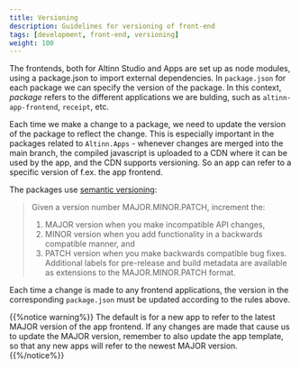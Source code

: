 ```yaml
---
title: Versioning
description: Guidelines for versioning of front-end
tags: [development, front-end, versioning]
weight: 100
---
```


The frontends, both for Altinn Studio and Apps are set up as node modules, using a package.json
to import external dependencies. In `package.json` for each package we can specify the version of the 
package. In this context, _package_ refers to the different applications we are bulding, such as
`altinn-app-frontend`, `receipt`, etc.  

Each time we make a change to a package, we need to update the version of the package to reflect the change. 
This is especially important in the packages related to `Altinn.Apps` - whenever changes are merged into the 
main branch, the compiled javascript is uploaded to a CDN where it can be used by the app, and the 
CDN supports versioning. So an app can refer to a specific version of f.ex. the app frontend.

The packages use [semantic versioning](https://semver.org/):

> Given a version number MAJOR.MINOR.PATCH, increment the:
>
> 1. MAJOR version when you make incompatible API changes,
> 2. MINOR version when you add functionality in a backwards compatible manner, and
> 3. PATCH version when you make backwards compatible bug fixes.
> Additional labels for pre-release and build metadata are available as extensions to the MAJOR.MINOR.PATCH format.
 
Each time a change is made to any frontend applications, the version in the corresponding `package.json` must be
updated according to the rules above.

{{%notice warning%}}
The default is for a new app to refer to the latest MAJOR version of the app frontend. If 
any changes are made that cause us to update the MAJOR version, remember to also update
the app template, so that any new apps will refer to the newest MAJOR version.
{{%/notice%}}